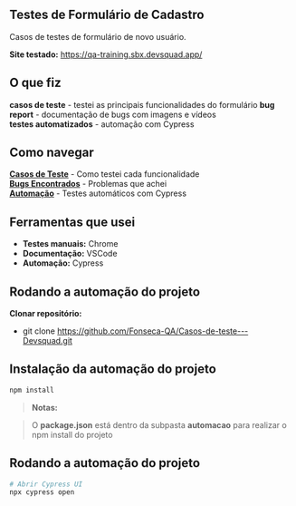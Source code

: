 ## Testes de Formulário de Cadastro

Casos de testes de formulário de novo usuário.

**Site testado:** https://qa-training.sbx.devsquad.app/

## O que fiz

 **casos de teste** - testei as principais funcionalidades do formulário 
 **bug report** - documentação de bugs com imagens e vídeos  
 **testes automatizados** - automação com Cypress

## Como navegar

 **[Casos de Teste](casos-de-teste/)** - Como testei cada funcionalidade  
 **[Bugs Encontrados](bug-reports/)** - Problemas que achei  
 **[Automação](automacao/)** - Testes automáticos com Cypress


## Ferramentas que usei

- **Testes manuais:** Chrome 
- **Documentação:** VSCode  
- **Automação:** Cypress

## Rodando a automação do projeto

**Clonar repositório:**

- git clone https://github.com/Fonseca-QA/Casos-de-teste---Devsquad.git


## Instalação da automação do projeto
```bash
npm install 
```
> **Notas:**

> O **package.json** está dentro da subpasta **automacao** para realizar o npm install do projeto

## Rodando a automação do projeto
```bash
# Abrir Cypress UI
npx cypress open
